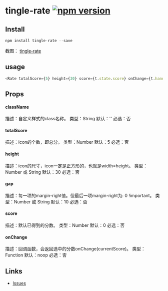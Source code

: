 # tingle-rate [![npm version](https://badge.fury.io/js/tingle-rate.svg)](http://badge.fury.io/js/tingle-rate)

## Install

```js
npm install tingle-rate --save
```

截图：
[tingle-rate](//img.alicdn.com/tps/TB1gUbDKpXXXXbqXXXXXXXXXXXX-582-944.png)

## usage

```js
<Rate totalScore={5} height={30} score={t.state.score} onChange={t.handleChange.bind(t)} />
```

## Props

#### className

描述：自定义样式的class名称。
类型：String
默认：''
必选：否

#### totalScore

描述：icon的个数，即总分。
类型：Number
默认：5
必选：否

#### height

描述：icon的尺寸，icon一定是正方形的，也就是width=height。
类型：Number 或 String
默认：30
必选：否

#### gap

描述：每一项的margin-right值。但最后一项margin-right为: 0 !important。
类型：Number 或 String
默认：10
必选：否

#### score

描述：默认已得到的分数。
类型：Number
默认：0
必选：否

#### onChange

描述：回调函数，会返回选中的分数onChange(currentScore)。
类型：Function
默认：noop
必选：否


## Links

- [Issues](http://github.com/tinglejs/tingle-rate/issues)
